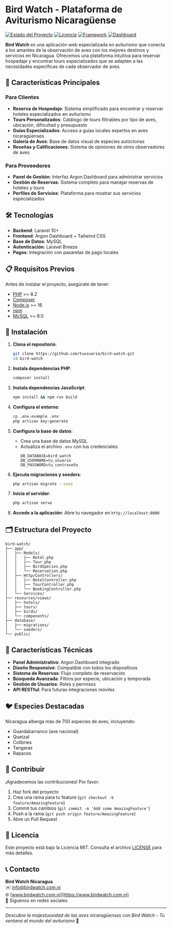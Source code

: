 # Bird Watch - Plataforma de Aviturismo Nicaragüense

[![Estado del Proyecto](https://img.shields.io/badge/estado-en_desarrollo-yellow.svg)](https://github.com/tuusuario/bird-watch)
[![Licencia](https://img.shields.io/badge/licencia-MIT-blue.svg)](https://opensource.org/licenses/MIT)
[![Framework](https://img.shields.io/badge/framework-Laravel-red.svg)](https://laravel.com)
[![Dashboard](https://img.shields.io/badge/dashboard-Argon-success.svg)](https://www.creative-tim.com/product/argon-dashboard)

**Bird Watch** es una aplicación web especializada en aviturismo que conecta a los amantes de la observación de aves con los mejores destinos y servicios en Nicaragua. Ofrecemos una plataforma intuitiva para reservar hospedaje y encontrar tours especializados que se adapten a las necesidades específicas de cada observador de aves.

## 🦜 Características Principales

### Para Clientes
- **Reserva de Hospedaje**: Sistema simplificado para encontrar y reservar hoteles especializados en aviturismo
- **Tours Personalizados**: Catálogo de tours filtrables por tipo de aves, ubicación, dificultad y presupuesto
- **Guías Especializados**: Acceso a guías locales expertos en aves nicaragüenses
- **Galería de Aves**: Base de datos visual de especies autóctonas
- **Reseñas y Calificaciones**: Sistema de opiniones de otros observadores de aves

### Para Proveedores
- **Panel de Gestión**: Interfaz Argon Dashboard para administrar servicios
- **Gestión de Reservas**: Sistema completo para manejar reservas de hoteles y tours
- **Perfiles de Servicios**: Plataforma para mostrar sus servicios especializados

## 🛠️ Tecnologías

- **Backend**: Laravel 10+
- **Frontend**: Argon Dashboard + Tailwind CSS
- **Base de Datos**: MySQL
- **Autenticación**: Laravel Breeze
- **Pagos**: Integración con pasarelas de pago locales

## 📋 Requisitos Previos

Antes de instalar el proyecto, asegúrate de tener:

- [PHP](https://www.php.net/) >= 8.2
- [Composer](https://getcomposer.org/)
- [Node.js](https://nodejs.org/) >= 16
- [npm](https://www.npmjs.com/)
- [MySQL](https://www.mysql.com/) >= 8.0

## 🚀 Instalación

1. **Clona el repositorio**:
   ```bash
   git clone https://github.com/tuusuario/bird-watch.git
   cd bird-watch
   ```

2. **Instala dependencias PHP**:
   ```bash
   composer install
   ```

3. **Instala dependencias JavaScript**:
   ```bash
   npm install && npm run build
   ```

4. **Configura el entorno**:
   ```bash
   cp .env.example .env
   php artisan key:generate
   ```

5. **Configura la base de datos**:
   - Crea una base de datos MySQL
   - Actualiza el archivo `.env` con tus credenciales:
     ```env
     DB_DATABASE=bird_watch
     DB_USERNAME=tu_usuario
     DB_PASSWORD=tu_contraseña
     ```

6. **Ejecuta migraciones y seeders**:
   ```bash
   php artisan migrate --seed
   ```

7. **Inicia el servidor**:
   ```bash
   php artisan serve
   ```

8. **Accede a la aplicación**:
   Abre tu navegador en `http://localhost:8000`

## 🗂️ Estructura del Proyecto

```
bird-watch/
├── app/
│   ├── Models/
│   │   ├── Hotel.php
│   │   ├── Tour.php
│   │   ├── BirdSpecies.php
│   │   └── Reservation.php
│   ├── Http/Controllers/
│   │   ├── HotelController.php
│   │   ├── TourController.php
│   │   └── BookingController.php
│   └── Services/
├── resources/views/
│   ├── hotels/
│   ├── tours/
│   ├── birds/
│   └── components/
├── database/
│   ├── migrations/
│   └── seeders/
└── public/
```

## 🌟 Características Técnicas

- **Panel Administrativo**: Argon Dashboard integrado
- **Diseño Responsive**: Compatible con todos los dispositivos
- **Sistema de Reservas**: Flujo completo de reservación
- **Búsqueda Avanzada**: Filtros por especie, ubicación y temporada
- **Gestión de Usuarios**: Roles y permisos
- **API RESTful**: Para futuras integraciones móviles

## 🐦 Especies Destacadas

Nicaragua alberga más de 700 especies de aves, incluyendo:
- Guardabarranco (ave nacional)
- Quetzal
- Colibríes
- Tangaras
- Rapaces

## 🤝 Contribuir

¡Agradecemos las contribuciones! Por favor:
1. Haz fork del proyecto
2. Crea una rama para tu feature (`git checkout -b feature/AmazingFeature`)
3. Commit tus cambios (`git commit -m 'Add some AmazingFeature'`)
4. Push a la rama (`git push origin feature/AmazingFeature`)
5. Abre un Pull Request

## 📄 Licencia

Este proyecto está bajo la Licencia MIT. Consulta el archivo [LICENSE](LICENSE) para más detalles.

## 📞 Contacto

**Bird Watch Nicaragua**  
✉️ info@birdwatch.com.ni  
🌐 [www.birdwatch.com.ni](https://www.birdwatch.com.ni)  
📱 Síguenos en redes sociales

---

*Descubre la majestuosidad de las aves nicaragüenses con Bird Watch - Tu ventana al mundo del aviturismo* 🦜